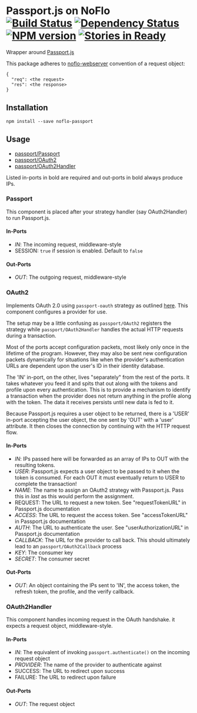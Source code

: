 # Passport.js on NoFlo <br/>[![Build Status](https://secure.travis-ci.org/kenhkan/noflo-passport.png?branch=master)](http://travis-ci.org/kenhkan/noflo-passport) [![Dependency Status](https://david-dm.org/kenhkan/noflo-passport.png)](https://david-dm.org/kenhkan/noflo-passport) [![NPM version](https://badge.fury.io/js/noflo-passport.png)](http://badge.fury.io/js/noflo-passport) [![Stories in Ready](https://badge.waffle.io/kenhkan/noflo-passport.png)](http://waffle.io/kenhkan/noflo-passport)

Wrapper around [Passport.js](http://passportjs.org/)

This package adheres to
[noflo-webserver](https://github.com/noflo/noflo-webserver/) convention of a
request object:

    {
      "req": <the request>
      "res": <the response>
    }

## Installation

`npm install --save noflo-passport`

## Usage

* [passport/Passport](#Passport)
* [passport/OAuth2](#OAuth2)
* [passport/OAuth2Handler](#OAuth2Handler)

Listed in-ports in bold are required and out-ports in bold always produce IPs.


### Passport

This component is placed after your strategy handler (say OAuth2Handler) to run
Passport.js.

#### In-Ports

* *IN*: The incoming request, middleware-style
* SESSION: `true` if session is enabled. Default to `false`

#### Out-Ports

* *OUT*: The outgoing request, middleware-style


### OAuth2

Implements OAuth 2.0 using `passport-oauth` strategy as outlined
[here](http://passportjs.org/guide/oauth/). This component configures a
provider for use.

The setup may be a little confusing as `passport/OAuth2` registers the strategy
while `passport/OAuth2Handler` handles the actual HTTP requests during a
  transaction.

Most of the ports accept configuration packets, most likely only once in the
lifetime of the program. However, they may also be sent new configuration
packets dynamically for situations like when the provider's authentication URLs
are dependent upon the user's ID in their identity database.

The 'IN' in-port, on the other, lives "separately" from the rest of the ports.
It takes whatever you feed it and spits that out along with the tokens and
profile upon every authentication. This is to provide a mechanism to identify a
transaction when the provider does not return anything in the profile along
with the token. The data it receives persists until new data is fed to it.

Because Passport.js requires a user object to be returned, there is a 'USER'
in-port accepting the user object, the one sent by 'OUT' with a 'user'
attribute. It then closes the connection by continuing with the HTTP request
flow.

#### In-Ports

* *IN*: IPs passed here will be forwarded as an array of IPs to OUT with the
  resulting tokens.
* *USER*: Passport.js expects a user object to be passed to it when the token is
  consumed. For each OUT it must eventually return to USER to complete the
  transaction!
* *NAME*: The name to assign an OAuth2 strategy with Passport.js. Pass this in
  *last* as this would perform the assignment.
* REQUEST: The URL to request a new token. See "requestTokenURL" in Passport.js
  documentation
* *ACCESS*: The URL to request the access token. See "accessTokenURL" in
  Passport.js documentation
* *AUTH*: The URL to authenticate the user. See "userAuthorizationURL" in
  Passport.js documentation
* *CALLBACK*: The URL for the provider to call back. This should ultimately lead
  to an `passport/OAuth2Callback` process
* *KEY*: The consumer key
* *SECRET*: The consumer secret

#### Out-Ports

* *OUT*: An object containing the IPs sent to 'IN', the access token, the
  refresh token, the profile, and the verify callback.

### OAuth2Handler

This component handles incoming request in the OAuth handshake. it expects a
request object, middleware-style.

#### In-Ports

* *IN*: The equivalent of invoking `passport.authenticate()` on the incoming
  request object
* *PROVIDER*: The name of the provider to authenticate against
* SUCCESS: The URL to redirect upon success
* FAILURE: The URL to redirect upon failure

#### Out-Ports

* *OUT*: The request object
